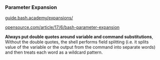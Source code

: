### Parameter Expansion

[guide.bash.academy/expansions/](https://guide.bash.academy/expansions/)

[opensource.com/article/17/6/bash-parameter-expansion](https://opensource.com/article/17/6/bash-parameter-expansion)



**Always put double quotes around variable and command substitutions**, Without the double quotes, the shell performs field splitting (i.e. it splits value of the variable or the output from the command into separate words) and then treats each word as a wildcard pattern.
